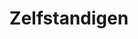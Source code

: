 ---
  title: Zelfstandigen
  menu:
    main:
      weight: 1
      name: Zelfstandigen
      parent: Oplossingen
      pre: Je eigen centrale in de cloud. Geen gedoe met verouderde hardware.
      post: fa-user
  type: page
  layout: default
  logos: true
  hero:
    title: Zelfstandigen
    content: Met Hosted VoIP bespaart u voortaan op uw kosten en bent u voortaan overal
      en altijd bereikbaar. Omdat uw zakelijke telefonie over het internet gaat.
    button:
      content: Bereken je kosten
      link: "/calculator"
    image: "/v1552466820/hostedvoip.svg"
  blocks:
  - content: "<p>Callvoip zorgt ervoor dat u als ondernemer altijd bereikbaar bent,
      dat gaat verder dan alleen maar telefonie. Betrouwbaar internet en goede apparatuur
      mogen daarbij niet ontbreken.</p>"
    image: "/v1552466820/phones.png"
    position: image_left
    title: Zakelijke VoIP waar je op kan vertrouwen
  - content: "<p>Callvoip is de zakelijke telefonieprovider waar persoonlijk contact
      centraal staat. Maak daarom kennis met [ons team](/team) en weet wie u aan de
      lijn heeft.</p>"
    image: "/v1552466837/windows.svg"
    position: " image_right"
    title: Met wie kom je te werken?
  usps:
    title: Geniet van een beter telefoongesprek
    content: Callvoip zorgt ervoor dat u als ondernemer altijd bereikbaar bent, dat
      gaat verder dan alleen maar telefonie. Betrouwbaar internet en goede apparatuur
    items:
    - icon: fa-cloud
      title: Moderne centrale in de cloud
      content: Callvoip is er voor elke ondernemer. Voor de zelfstandige, die graag
        bereikbaar is op een vast nummer. Maar wij zijn er ook voor de international
        met 10.000 werkplekken.
    - icon: fa-user-lock
      title: Je eigen beveiligde omgeving
      content: Callvoip is er voor elke ondernemer. Voor de zelfstandige, die graag
        bereikbaar is op een vast nummer. Maar wij zijn er ook voor de international
        met 10.000 werkplekken.
    - icon: fa-comment-alt-smile
      title: Geen moeilijke software
      content: Callvoip is er voor elke ondernemer. Voor de zelfstandige, die graag
        bereikbaar is op een vast nummer. Maar wij zijn er ook voor de international
        met 10.000 werkplekken.
    - icon: fa-laptop
      title: Werkt op Apple en Windows
      content: Callvoip is er voor elke ondernemer. Voor de zelfstandige, die graag
        bereikbaar is op een vast nummer. Maar wij zijn er ook voor de international
        met 10.000 werkplekken.
    - icon: fa-comment-alt-smile
      title: Geen moeilijke software
      content: Callvoip is er voor elke ondernemer. Voor de zelfstandige, die graag
        bereikbaar is op een vast nummer. Maar wij zijn er ook voor de international
        met 10.000 werkplekken.
    - icon: fa-comment-alt-smile
      title: Geen moeilijke software
      content: Callvoip is er voor elke ondernemer. Voor de zelfstandige, die graag
        bereikbaar is op een vast nummer. Maar wij zijn er ook voor de international
        met 10.000 werkplekken.
  intro:
    title: Wat kost bellen met Callvoip?
    content: Callvoip zorgt ervoor dat u als ondernemer altijd bereikbaar bent, dat gaat verder dan alleen maar telefonie. Betrouwbaar internet en goede apparatuur mogen daarbij niet ontbreken.
  prijzen:
    - title: Zelfstandigen
      content: Geen telefooncentrale op locatie, maar een moderne gebruiksvriendelijk.
      button:
        title: Stel je pakket samen
        link: #
      tarieven:
        title: Maandelijkse kosten
        footer: Prijzen zijn vanaf en per maand
        items:
          - title: Basis Abonnement
            price: 4
          - title: Telefoonnummer
            price: 3
          - title: Voicemail
            price: 1
    - title: MKB
      content: Geen telefooncentrale op locatie, maar een moderne gebruiksvriendelijk.
      button:
        title: Stel je pakket samen
        link: #
      tarieven:
        title: Maandelijkse kosten
        footer: Prijzen zijn vanaf en per maand
        items:
          - title: Basis Abonnement
            price: 4
          - title: Telefoonnummer
            price: 3
          - title: Voicemail
            price: 1
    - title: Grootzakelijk
      content: Geen telefooncentrale op locatie, maar een moderne gebruiksvriendelijk.
      button:
        title: Stel je pakket samen
        link: #
      tarieven:
        title: Maandelijkse kosten
        footer: Prijzen zijn vanaf en per maand
        items:
          - title: Basis Abonnement
            price: 4
          - title: Telefoonnummer
            price: 3
          - title: Voicemail
            price: 1
---